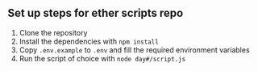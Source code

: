 ## Set up steps for ether scripts repo

1. Clone the repository
2. Install the dependencies with `npm install`
3. Copy `.env.example` to `.env` and fill the required environment variables
4. Run the script of choice with `node day#/script.js`
